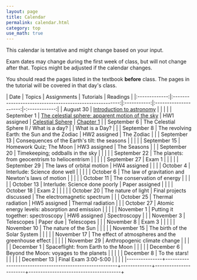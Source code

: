 ```yaml
---
layout: page
title: Calendar
permalink: calendar.html
category: top 
use_math: true
---
```


    
This calendar is tentative and might change based on your input. 

Exam dates may change during the first week of class, but will not change after that. Topics might be adjusted if the calendar changes.

You should read the pages listed in the textbook **before** class. The pages in the tutorial will be covered in that day's class.


| Date          | Topics                                                  | Assignments | Tutorials             |  Readings     |
|:-------------:|:-------------------------------------------------------:|:-----------:|:---------------------:|-:------------:|
| August 30 | <a href="slides/lecture1/lecture1-2022.pdf">Introduction to astronomy</a> |  |  | |
| September 1 | <a href="slides/lecture2/lecture2-2022.pdf">The celestial sphere; apparent motion of the sky</a> | HW1 assigned | <a href="tutorials/celestial-sphere/celestial-sphere.pdf">Celestial Sphere</a> |  <a href="https://openstax.org/books/astronomy/pages/1-introduction">Chapter 1</a> |
| September 6 | The Celestial Sphere II / What is a day? |  | What is a Day? |  |
| September 8 | The revolving Earth: the Sun and the Zodiac | HW2 assigned | The Zodiac |  |
| September 13 | Consequences of the Earth's tilt: the seasons |  |  |  |
| September 15 | Homework Quiz; The Moon | HW3 assigned | The Seasons |  |
| September 20 | Timekeeping; oddballs in the sky |  |  |  |
| September 22 | The planets: from geocentrism to heliocentrism |  |  |  |
| September 27 | Exam 1 |  |  |  |
| September 29 | The laws of orbital motion | HW4 assigned |  |  |
| October 4 | Interlude: Science done well |  |  |  |
| October 6 | The law of gravitation and Newton's laws of motion |  |  |  |
| October 11 | The conservation of energy |  |  |  |
| October 13 | Interlude: Science done poorly | Paper assigned |  |  |
| October 18 | Exam 2 |  |  |  |
| October 20 | The nature of light | Final projects discussed | The electromagnetic spectrum |  |
| October 25 | Thermal radiation | HW5 assigned | Thermal radiation |  |
| October 27 | Atomic energy levels: absorption and emission |  |  |  |
| November 1 | Putting it together: spectroscopy | HW6 assigned | Spectroscopy |  |
| November 3 | Telescopes  | Paper due | Telescopes |  |
| November 8 | Exam 3 |  |  |  |
| November 10 | The nature of the Sun |  |  |  |
| November 15 | The birth of the Solar System |  |  |  |
| November 17 | The effect of atmospheres and the greenhouse effect |  |  |  |
| November 29 | Anthropogenic climate change |  |  |  |
| December 1 | Spaceflight: from Earth to the Moon |  |  |  |
| December 6 | Beyond the Moon: voyages to the planets |  |  |  |
| December 8 | To the stars! |  |  |  |
| December 13 | Final Exam 3:00-5:00 |  |  |  |
|---------------+---------------------------------------------------------+-------------+-----------------------+---------------------------------------+



